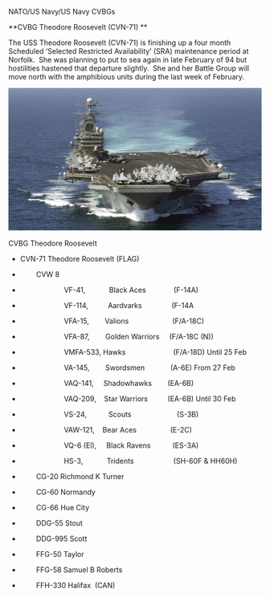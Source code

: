 NATO/US Navy/US Navy CVBGs

**CVBG Theodore Roosevelt (CVN-71) **

The USS Theodore Roosevelt (CVN-71) is finishing up a four month
Scheduled ‘Selected Restricted Availability’ (SRA) maintenance period at
Norfolk.  She was planning to put to sea again in late February of 94
but hostilities hastened that departure slightly.  She and her Battle
Group will move north with the amphibious units during the last week of
February.

![](/assets/images/nato/us/navy/carriers/tr/image1.jpg)

CVBG Theodore Roosevelt

  - CVN-71 Theodore Roosevelt (FLAG)

  -         CVW 8

  -                       VF-41,            Black
    Aces              (F-14A)

  -                       VF-114,          Aardvarks             
     (F-14A

  -                       VFA-15,        Valions         
                (F/A-18C)

  -                       VFA-87,        Golden Warriors     (F/A-18C
    (N))

  -                       VMFA-533, Hawks                       
    (F/A-18D) Until 25 Feb

  -                       VA-145,        Swordsmen             (A-6E)
    From 27 Feb

  -                       VAQ-141,     Shadowhawks        (EA-6B)

  -                       VAQ-209,    Star Warriors          (EA-6B)
    Until 30 Feb

  -                       VS-24,           Scouts          
                (S-3B)

  -                       VAW-121,    Bear Aces                 (E-2C)

  -                       VQ-6 (El),     Black Ravens           (ES-3A)

  -                       HS-3,            Tridents      
                 (SH-60F & HH60H)

  -         CG-20 Richmond K Turner

  -         CG-60 Normandy

  -         CG-66 Hue City

  -         DDG-55 Stout

  -         DDG-995 Scott

  -         FFG-50 Taylor

  -         FFG-58 Samuel B Roberts

  -         FFH-330 Halifax  (CAN)
